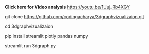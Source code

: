 **Click here for Video analysis** https://youtu.be/1Uuj_Rb4XGY



git clone https://github.com/codingacharya/3dgraphvizualizaion.git

cd 3dgraphvizualizaion

pip install streamlit plotly pandas numpy

streamlit run 3dgraph.py
